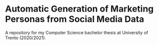 # Automatic Generation of Marketing Personas from Social Media Data
A repository for my Computer Science bachelor thesis at University of Trento (2020/2021).
